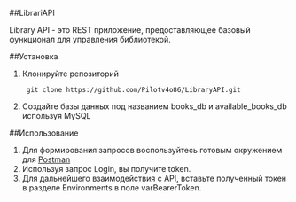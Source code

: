 ##LibrariAPI

Library API - это REST приложение, предоставляющее базовый функционал для управления библиотекой.

##Установка
1. Клонируйте репозиторий
   ```
    git clone https://github.com/Pilotv4o86/LibraryAPI.git
   ```
3. Создайте базы данных под названием books_db и available_books_db используя MySQL


##Использование
1. Для формирования запросов воспользуйтесь готовым окружением для [Postman](https://www.postman.com/flight-astronaut-89145251/workspace/libraryapi/collection/38462253-12415843-d1f5-4745-aa23-db6b372c916b?action=share&creator=38462253&active-environment=38462253-eebe072f-15e4-42db-80bc-223ab214af77)
2. Используя запрос Login, вы получите token.
3. Для дальнейшего взаимодействия с API, вставьте полученный токен в разделе Environments в поле varBearerToken. 
   
